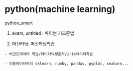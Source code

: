 # python(machine learning)
python_smart
  1. exam, untitled : 파이썬 기초문법

  2. 머신러닝: 머신러닝학습
   
    - 비만도데이터 학습/타이타닉생존자/iris데이터학습
  
    - 이용라이브러리 sklearn, numby, pandas, pyplot, seaborn...

